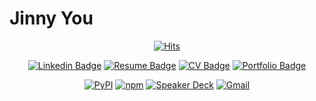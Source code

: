 # Jinny You

<div align=center>

[![Hits](https://hits.seeyoufarm.com/api/count/incr/badge.svg?url=https%3A%2F%2Fgithub.com%2Ftinyjin)](https://hits.seeyoufarm.com)                            

</div>

<div align=center>


[![Linkedin Badge](https://img.shields.io/badge/-LinkedIn-blue?style=flat-square&logo=Linkedin&logoColor=white&link=https://www.linkedin.com/in/jinui/)](https://pub.dev/packages/sticker_editor_plus)
[![Resume Badge](https://img.shields.io/badge/-Resume-purple)](https://zzini.notion.site/Resume-199bb42049f54904a2fbdc34a88bff7c)
[![CV Badge](https://img.shields.io/badge/-CV-green)](https://zzini.notion.site/CV-Curriculum-Vitae-743f5b9af59b4902913f328ca739674c)
[![Portfolio Badge](https://img.shields.io/badge/-Portfolio-orange)](https://zzini.notion.site/Portfolio-4c3408317de449ac87b98ec2c1739fa3)

</div>

<div align=center>

[![PyPI](https://img.shields.io/static/v1?style=for-the-badge&message=pub.dev&color=0093ef&logo=flutter&logoColor=FFFFFF&label=)](https://pypi.org/user/tinyjin/)
[![npm](https://img.shields.io/static/v1?style=for-the-badge&message=npm&color=CB3837&logo=npm&logoColor=FFFFFF&label=)](https://www.npmjs.com/~tinyjin)
[![Speaker Deck](https://img.shields.io/static/v1?style=for-the-badge&message=Speaker+Deck&color=009287&logo=Speaker+Deck&logoColor=FFFFFF&label=)](https://speakerdeck.com/tinyjin)
[![Gmail](https://img.shields.io/static/v1?style=for-the-badge&message=Gmail&color=EA4335&logo=Gmail&logoColor=FFFFFF&label=)](mailto:baram991103@gmail.com)

</div>
